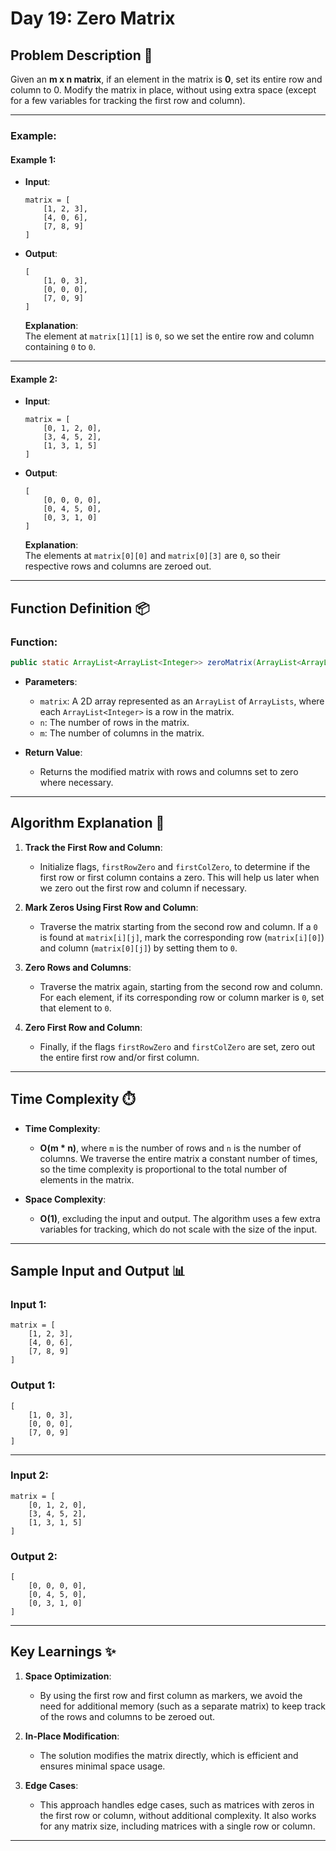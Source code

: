 # Day 19: Zero Matrix

## Problem Description 📝

Given an **m x n matrix**, if an element in the matrix is **0**, set its entire row and column to 0. Modify the matrix in place, without using extra space (except for a few variables for tracking the first row and column).

---

### Example:

#### **Example 1**:

- **Input**:  
  ```
  matrix = [
      [1, 2, 3],
      [4, 0, 6],
      [7, 8, 9]
  ]
  ```

- **Output**:  
  ```
  [
      [1, 0, 3],
      [0, 0, 0],
      [7, 0, 9]
  ]
  ```

  **Explanation**:  
  The element at `matrix[1][1]` is `0`, so we set the entire row and column containing `0` to `0`.

---

#### **Example 2**:

- **Input**:  
  ```
  matrix = [
      [0, 1, 2, 0],
      [3, 4, 5, 2],
      [1, 3, 1, 5]
  ]
  ```

- **Output**:  
  ```
  [
      [0, 0, 0, 0],
      [0, 4, 5, 0],
      [0, 3, 1, 0]
  ]
  ```

  **Explanation**:  
  The elements at `matrix[0][0]` and `matrix[0][3]` are `0`, so their respective rows and columns are zeroed out.

---

## Function Definition 📦

### **Function**:  
```java
public static ArrayList<ArrayList<Integer>> zeroMatrix(ArrayList<ArrayList<Integer>> matrix, Integer n, Integer m)
```

- **Parameters**:
  - `matrix`: A 2D array represented as an `ArrayList` of `ArrayLists`, where each `ArrayList<Integer>` is a row in the matrix.
  - `n`: The number of rows in the matrix.
  - `m`: The number of columns in the matrix.

- **Return Value**:
  - Returns the modified matrix with rows and columns set to zero where necessary.

---

## Algorithm Explanation 🚀

1. **Track the First Row and Column**:
   - Initialize flags, `firstRowZero` and `firstColZero`, to determine if the first row or first column contains a zero. This will help us later when we zero out the first row and column if necessary.

2. **Mark Zeros Using First Row and Column**:
   - Traverse the matrix starting from the second row and column. If a `0` is found at `matrix[i][j]`, mark the corresponding row (`matrix[i][0]`) and column (`matrix[0][j]`) by setting them to `0`.

3. **Zero Rows and Columns**:
   - Traverse the matrix again, starting from the second row and column. For each element, if its corresponding row or column marker is `0`, set that element to `0`.

4. **Zero First Row and Column**:
   - Finally, if the flags `firstRowZero` and `firstColZero` are set, zero out the entire first row and/or first column.

---

## Time Complexity ⏱️

- **Time Complexity**:  
  - **O(m * n)**, where `m` is the number of rows and `n` is the number of columns. We traverse the entire matrix a constant number of times, so the time complexity is proportional to the total number of elements in the matrix.

- **Space Complexity**:  
  - **O(1)**, excluding the input and output. The algorithm uses a few extra variables for tracking, which do not scale with the size of the input.

---

## Sample Input and Output 📊

### **Input 1**:  
```  
matrix = [
    [1, 2, 3],
    [4, 0, 6],
    [7, 8, 9]
]
```

### **Output 1**:  
```  
[
    [1, 0, 3],
    [0, 0, 0],
    [7, 0, 9]
]
```

---

### **Input 2**:  
```  
matrix = [
    [0, 1, 2, 0],
    [3, 4, 5, 2],
    [1, 3, 1, 5]
]
```

### **Output 2**:  
```  
[
    [0, 0, 0, 0],
    [0, 4, 5, 0],
    [0, 3, 1, 0]
]
```

---

## Key Learnings ✨

1. **Space Optimization**:
   - By using the first row and first column as markers, we avoid the need for additional memory (such as a separate matrix) to keep track of the rows and columns to be zeroed out.

2. **In-Place Modification**:
   - The solution modifies the matrix directly, which is efficient and ensures minimal space usage.

3. **Edge Cases**:
   - This approach handles edge cases, such as matrices with zeros in the first row or column, without additional complexity. It also works for any matrix size, including matrices with a single row or column.

---

